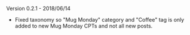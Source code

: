 Version 0.2.1 - 2018/06/14
* Fixed taxonomy so "Mug Monday" category and "Coffee" tag is only added to new Mug Monday CPTs and not all new posts.
